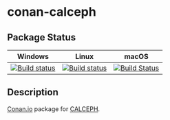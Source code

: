 # conan-calceph

## Package Status

| Windows | Linux | macOS |
|:-------:|:-----:|:-----:|
|[![Build status](https://ci.appveyor.com/api/projects/status/rous0gjbjo3q5l2s/branch/testing%2F3.4.6?svg=true)](https://ci.appveyor.com/project/SpaceIm/conan-calceph)|[![Build status](https://github.com/SpaceIm/conan-calceph/workflows/.github/workflows/conan.yml/badge.svg?branch=testing%2F3.4.6)](https://github.com/SpaceIm/conan-calceph/actions?query=branch%3Atesting%2F3.4.6)|[![Build Status](https://travis-ci.com/SpaceIm/conan-calceph.svg?branch=testing%2F3.4.6)](https://travis-ci.com/SpaceIm/conan-calceph)|

## Description

[Conan.io](https://conan.io) package for [CALCEPH](https://www.imcce.fr/inpop/calceph).
